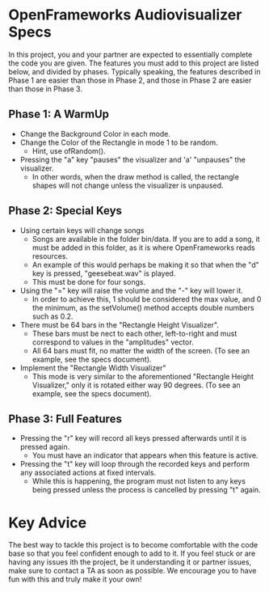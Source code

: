 # OpenFrameworks Audiovisualizer Specs
In this project, you and your partner are expected to essentially complete the code you are given. The features you must add to this project are listed below, and divided by phases. Typically speaking, the features described in Phase 1 are easier than those in Phase 2, and those in Phase 2 are easier than those in Phase 3. 

## Phase 1: A WarmUp
- Change the Background Color in each mode.
- Change the Color of the Rectangle in mode 1 to be random.
    - Hint, use ofRandom().
- Pressing the "a" key "pauses" the visualizer and 'a' "unpauses" the visualizer.
    - In other words, when the draw method is called, the rectangle shapes will not change unless the visualizer is unpaused.

## Phase 2: Special Keys
- Using certain keys will change songs
   - Songs are available in the folder bin/data. If you are to add a song, it must be added in this folder, as it is where OpenFrameworks reads resources.
    - An example of this would perhaps be making it so that when the "d" key is pressed, "geesebeat.wav" is played. 
    - This must be done for four songs. 
- Using the "=" key will raise the volume and the "-" key will lower it. 
    - In order to achieve this, 1 should be considered the max value, and 0 the minimum, as the setVolume() method accepts double numbers such as 0.2.
- There must be 64 bars in the "Rectangle Height Visualizer". 
    - These bars must be nect to each other, left-to-right and must correspond to values in the "amplitudes" vector.
    - All 64 bars must fit, no matter the width of the screen. (To see an example, see the specs document).
- Implement the "Rectangle Width Visualizer"
    - This mode is very similar to the aforementioned "Rectangle Height Visualizer," only it is rotated either way 90 degrees. (To see an example, see the specs document).

## Phase 3: Full Features
- Pressing the "r" key will record all keys pressed afterwards until it is pressed again.
    - You must have an indicator that appears when this feature is active. 
- Pressing the "t" key will loop through the recorded keys and perform any associated actions at fixed intervals.
    - While this is happening, the program must not listen to any keys being pressed unless the process is cancelled by pressing "t" again.

# Key Advice
The best way to tackle this project is to become comfortable with the code base so that you feel confident enough to add to it. If you feel stuck or are having any issues ith the project, be it understanding it or partner issues, make sure to contact a TA as soon as possible. We encourage you to have fun with this and truly make it your own!